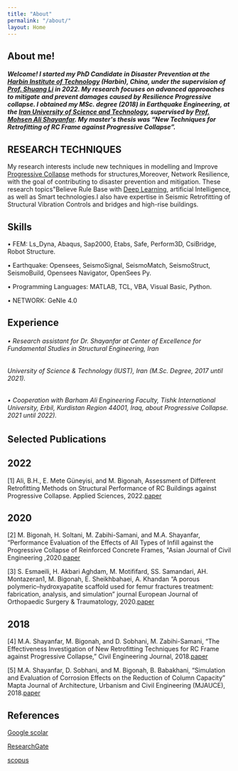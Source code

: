 ```yaml
---
title: "About"
permalink: "/about/"
layout: Home
---
```


## About me!

##### Welcome! I started my PhD Candidate in Disaster Prevention at the [Harbin Institute of Technology](https://www.hit.edu.cn/) (Harbin), China, under the supervision of [Prof. Shuang Li](http://homepage.hit.edu.cn/lishuang) in 2022. My research focuses on advanced approaches to mitigate and prevent damages caused by Resilience Progressive collapse. I obtained my MSc. degree (2018) in Earthquake Engineering, at the [Iran University of Science and Technology](http://www.iust.ac.ir/en), supervised by [Prof. Mohsen Ali Shayanfar](http://www.iust.ac.ir/content/17171/Dr.-M.A.-Shayanfar). My master's thesis was “New Techniques for Retrofitting of RC Frame against Progressive Collapse”.

## RESEARCH TECHNIQUES

 My research interests include new techniques in modelling and Improve [Progressive Collapse](https://en.wikipedia.org/wiki/Progressive_collapse) methods for structures,Moreover, Network Resilience, with the goal of 
 contributing to disaster prevention and mitigation. These research topics"Believe Rule  Base with [Deep Learning](https://en.wikipedia.org/wiki/Deep_learning), artificial Intelligence, as well as Smart technologies.I also have expertise 
 in  Seismic Retrofitting of Structural Vibration Controls and bridges and high-rise buildings.



## Skills 

• FEM: Ls_Dyna, Abaqus, Sap2000, Etabs, Safe, Perform3D, CsiBridge, Robot Structure.


 • Earthquake: Opensees, SeismoSignal, SeismoMatch, SeismoStruct, SeismoBuild, Opensees Navigator, OpenSees Py.


• Programming Languages: MATLAB, TCL, VBA, Visual Basic, Python.


• NETWORK: GeNIe 4.0


## Experience 

###### •	Research assistant for Dr. Shayanfar at Center of Excellence for Fundamental Studies in Structural Engineering, Iran 
######  University of Science & Technology (IUST), Iran (M.Sc. Degree, 2017 until 2021). 


###### • Cooperation with Barham Ali Engineering Faculty, Tishk International University, Erbil, Kurdistan Region 44001, Iraq, about Progressive Collapse. 2021 until 2022). 



## Selected Publications

## 2022
 [1]  Ali, B.H., E. Mete Güneyisi, and M. Bigonah, Assessment of Different Retrofitting Methods on Structural Performance of 
 RC Buildings against Progressive Collapse. Applied Sciences, 2022.[paper](https://doi.org/10.3390/app12031045) 


## 2020
[2]  M. Bigonah, H. Soltani, M. Zabihi-Samani, and M.A. Shayanfar, “Performance Evaluation of the Effects of All Types of 
 Infill against the Progressive Collapse of Reinforced Concrete Frames, "Asian Journal of Civil Engineering ,2020.[paper](https://doi.org/10.1007/s42107-019-00208-z)

 

[3]  S. Esmaeili, H. Akbari Aghdam, M. Motififard, SS. Samandari, AH. Montazeran1, M. Bigonah, E. Sheikhbahaei, A. Khandan 
 “A porous polymeric–hydroxyapatite scaffold used for femur fractures treatment: fabrication, analysis, and simulation” 
 journal European Journal of Orthopaedic Surgery & Traumatology, 2020.[paper](https://doi.org/10.1007/s00590-019-02530-3)  

## 2018
[4]  M.A. Shayanfar, M. Bigonah, and D. Sobhani, M. Zabihi-Samani, “The Effectiveness Investigation of New Retrofitting 
 Techniques for RC Frame against Progressive Collapse,” Civil Engineering Journal, 2018.[paper](https://doi.org/10.28991/cej-03091145)  



[5]  M.A. Shayanfar, D. Sobhani, and M. Bigonah, B. Babakhani, “Simulation and Evaluation of Corrosion Effects on the 
 Reduction of Column Capacity” Mapta Journal of Architecture, Urbanism and Civil Engineering (MJAUCE), 2018.[paper](https://www.researchgate.net/profile/Mohammad-Bigonah/publication/331873651_Simulation_and_Evaluation_of_Corrosion_Effects_on_the_Reduction_of_Column_Capacity/links/5c910d9b299bf14e7e8672ef/Simulation-and-Evaluation-of-Corrosion-Effects-on-the-Reduction-of-Column-Capacity.pdf) 



## References

[Google scolar](https://scholar.google.com/citations?user=Jcs-EDoAAAAJ&hl=fa)

[ResearchGate](https://www.researchgate.net/profile/Seyed_Mohammad_Bigonah_Ghalehsari)

[scopus](https://www.scopus.com/authid/detail.uri?authorId=57210584840)


